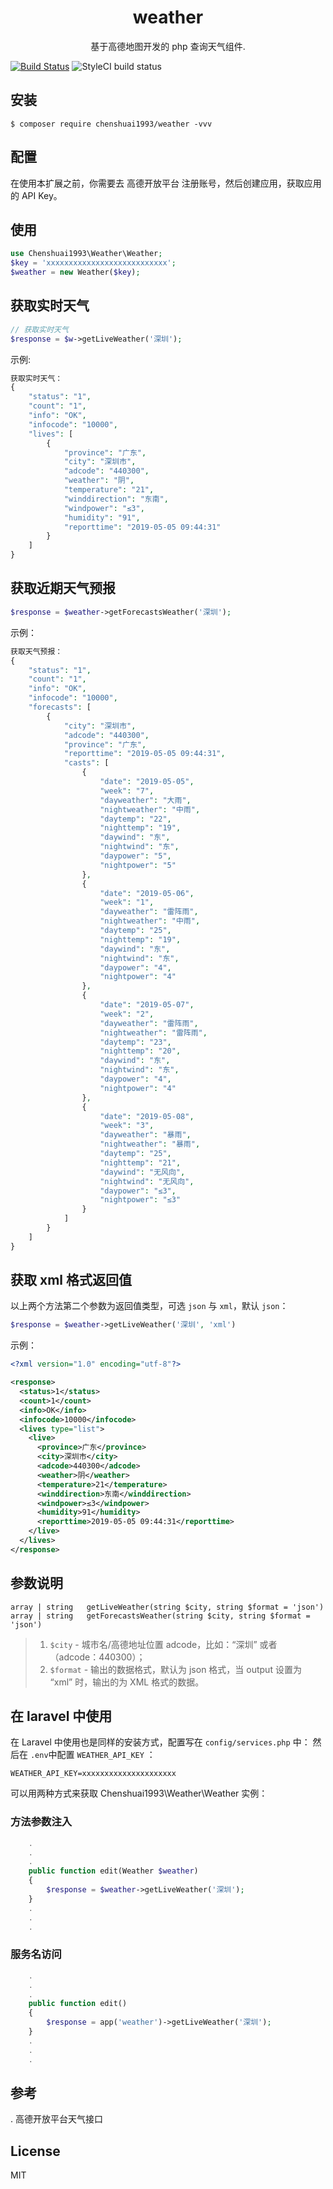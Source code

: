 <h1 align="center"> weather </h1>

<p align="center"> 基于高德地图开发的 php 查询天气组件.</p>

[![Build Status](https://travis-ci.org/chenshuai1993/weather.svg?branch=master)](https://travis-ci.org/chenshuai1993/weather)
![StyleCI build status](https://github.styleci.io/repos/184015253/shield)

## 安装

```shell
$ composer require chenshuai1993/weather -vvv
```

## 配置
在使用本扩展之前，你需要去 高德开放平台 注册账号，然后创建应用，获取应用的 API Key。

## 使用
```php
use Chenshuai1993\Weather\Weather;
$key = 'xxxxxxxxxxxxxxxxxxxxxxxxxxx';
$weather = new Weather($key);
```
## 获取实时天气
```php
// 获取实时天气
$response = $w->getLiveWeather('深圳');
```
示例:
```php
获取实时天气：
{
    "status": "1",
    "count": "1",
    "info": "OK",
    "infocode": "10000",
    "lives": [
        {
            "province": "广东",
            "city": "深圳市",
            "adcode": "440300",
            "weather": "阴",
            "temperature": "21",
            "winddirection": "东南",
            "windpower": "≤3",
            "humidity": "91",
            "reporttime": "2019-05-05 09:44:31"
        }
    ]
}
```

## 获取近期天气预报
```php
$response = $weather->getForecastsWeather('深圳');
```

示例：
```php
获取天气预报：
{
    "status": "1",
    "count": "1",
    "info": "OK",
    "infocode": "10000",
    "forecasts": [
        {
            "city": "深圳市",
            "adcode": "440300",
            "province": "广东",
            "reporttime": "2019-05-05 09:44:31",
            "casts": [
                {
                    "date": "2019-05-05",
                    "week": "7",
                    "dayweather": "大雨",
                    "nightweather": "中雨",
                    "daytemp": "22",
                    "nighttemp": "19",
                    "daywind": "东",
                    "nightwind": "东",
                    "daypower": "5",
                    "nightpower": "5"
                },
                {
                    "date": "2019-05-06",
                    "week": "1",
                    "dayweather": "雷阵雨",
                    "nightweather": "中雨",
                    "daytemp": "25",
                    "nighttemp": "19",
                    "daywind": "东",
                    "nightwind": "东",
                    "daypower": "4",
                    "nightpower": "4"
                },
                {
                    "date": "2019-05-07",
                    "week": "2",
                    "dayweather": "雷阵雨",
                    "nightweather": "雷阵雨",
                    "daytemp": "23",
                    "nighttemp": "20",
                    "daywind": "东",
                    "nightwind": "东",
                    "daypower": "4",
                    "nightpower": "4"
                },
                {
                    "date": "2019-05-08",
                    "week": "3",
                    "dayweather": "暴雨",
                    "nightweather": "暴雨",
                    "daytemp": "25",
                    "nighttemp": "21",
                    "daywind": "无风向",
                    "nightwind": "无风向",
                    "daypower": "≤3",
                    "nightpower": "≤3"
                }
            ]
        }
    ]
}

```

## 获取 xml 格式返回值
以上两个方法第二个参数为返回值类型，可选 `json` 与 `xml`，默认 `json`：
```php
$response = $weather->getLiveWeather('深圳', 'xml')
```
示例：
```xml
<?xml version="1.0" encoding="utf-8"?>

<response>
  <status>1</status>
  <count>1</count>
  <info>OK</info>
  <infocode>10000</infocode>
  <lives type="list">
    <live>
      <province>广东</province>
      <city>深圳市</city>
      <adcode>440300</adcode>
      <weather>阴</weather>  
      <temperature>21</temperature>
      <winddirection>东南</winddirection>
      <windpower>≤3</windpower>
      <humidity>91</humidity>
      <reporttime>2019-05-05 09:44:31</reporttime>
    </live>
  </lives>
</response>
```

## 参数说明
```$xslt
array | string   getLiveWeather(string $city, string $format = 'json')
array | string   getForecastsWeather(string $city, string $format = 'json')
```
> 1. `$city` - 城市名/高德地址位置 adcode，比如：“深圳” 或者（adcode：440300）；
> 2. `$format` - 输出的数据格式，默认为 json 格式，当 output 设置为 “xml” 时，输出的为 XML 格式的数据。

## 在 laravel 中使用
在 Laravel 中使用也是同样的安装方式，配置写在 `config/services.php` 中：
然后在 `.env`中配置 `WEATHER_API_KEY` ：
```$xslt
WEATHER_API_KEY=xxxxxxxxxxxxxxxxxxxxx
```
可以用两种方式来获取 Chenshuai1993\Weather\Weather 实例：
### 方法参数注入
```php
    .
    .
    .
    public function edit(Weather $weather) 
    {
        $response = $weather->getLiveWeather('深圳');
    }
    .
    .
    .
```

### 服务名访问
```php
    .
    .
    .
    public function edit() 
    {
        $response = app('weather')->getLiveWeather('深圳');
    }
    .
    .
    .
```

## 参考
. 高德开放平台天气接口

## License

MIT